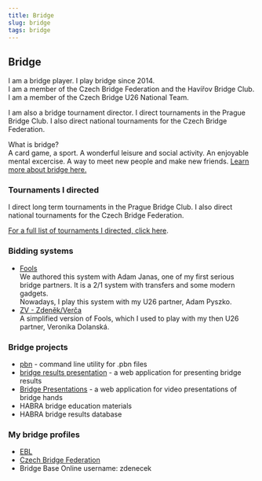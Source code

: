 ```yaml
---
title: Bridge
slug: bridge
tags: bridge
---
```


## Bridge

I am a bridge player. I play bridge since 2014.  
I am a member of the Czech Bridge Federation and the Havířov Bridge Club.   
I am a member of the Czech Bridge U26 National Team.

I am also a bridge tournament director.
I direct tournaments in the Prague Bridge Club. I also direct national tournaments for the Czech Bridge Federation.

What is bridge?  
A card game, a sport. A wonderful leisure and social activity. An enjoyable mental excercise. A way to meet new people and make new friends. [Learn more about bridge here.](https://www.funbridge.com/how-to-play-bridge)

### Tournaments I directed

I direct long term tournaments in the Prague Bridge Club. I also direct national tournaments for the Czech Bridge Federation.

[For a full list of tournaments I directed, click here](/bridge/tournaments).

### Bidding systems

- [Fools](https://fools.zdenektomis.eu/)  
   We authored this system with Adam Janas, one of my first serious bridge partners. It is a 2/1 system with transfers
    and some modern gadgets.  
    Nowadays, I play this system with my U26 partner, Adam Pyszko.
- [ZV - Zdeněk/Verča](https://zdenecek.github.io/zv/)  
    A simplified version of Fools, which I used to play with my then U26 partner, Veronika Dolanská.

### Bridge projects
- [pbn](/projects/pbn) - command line utility for .pbn files 
- [bridge results presentation](https://vysledky.zdenektomis.eu) - a web application for presenting bridge results
- [Bridge Presentations](/projects/bridge-presentations) - a web application for video presentations of bridge hands
- HABRA bridge education materials
- HABRA bridge results database 

### My bridge profiles
- [EBL](http://www.eurobridge.org/person/?qryid=167261)
- [Czech Bridge Federation](https://matrikacbs.cz/Detail-hrace.aspx?id=2876)
- Bridge Base Online username: zdenecek



